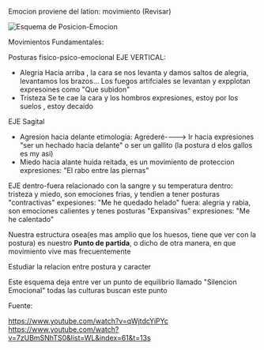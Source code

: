Emocion proviene del lation: movimiento (Revisar)

![Esquema de Posicion-Emocion](~/Imagenes/Capturas/Esquema-Emocion-Movimiento.png)

Movimientos Fundamentales:

Posturas fisico-psico-emocional
EJE VERTICAL:
- Alegria Hacia arriba , 
    la cara se nos levanta y damos saltos de alegria, levantamos los brazos... Los fuegos artifciales se levantan y expplotan
    expresoines como "Que subidon"
- Tristeza
  Se te cae la cara y los hombros
  expresiones, estoy por los suelos , estoy decaido

EJE Sagital
- Agresion hacia delante 
    etimologia: Agrederé----> Ir hacia
    expresiones "ser un hechado hacia delante" o ser un gallito (la postura d elos gallos es my asi)
- Miedo hacia alante
  huida reitada, es un movimiento de proteccion
  expresiones: "El rabo entre las piernas"

EJE dentro-fuera relacionado con la sangre y su temperatura
  dentro: tristeza y miedo, son emociones frias, y tendien a tener posturas "contractivas" 
    expesiones: "Me he quedado helado"
  fuera: alegria y rabia,  son emociones calientes y tenes posturas "Expansivas"
    expresiones: "Me he calentado"

Nuestra estructura osea(es mas amplio que los huesos, tiene que ver con la postura) es nuestro **Punto de partida**,
o dicho de otra manera, en que movimiento vive mas frecuentemente

Estudiar la relacion entre postura y caracter

Este esquema deja entre ver un punto de equilibrio llamado "Silencion Emocional" todas las culturas buscan este punto

Fuente: 

https://www.youtube.com/watch?v=qWjtdcYiPYc
https://www.youtube.com/watch?v=7zUBmSNhTS0&list=WL&index=61&t=13s
